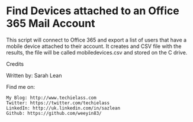 # Find Devices attached to an Office 365 Mail Account

This script will connect to Office 365 and export a list of users that have a mobile device attached to their account. It creates and CSV file with the results, the file will be called mobiledevices.csv and stored on the C drive. 

Credits

Written by: Sarah Lean

Find me on:

    My Blog: http://www.techielass.com
    Twitter: https://twitter.com/techielass
    LinkedIn: http://uk.linkedin.com/in/sazlean
    Github: https://github.com/weeyin83/

